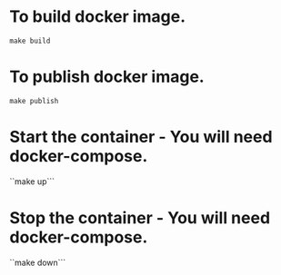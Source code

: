 # To build docker image.

```make build```

# To publish docker image.

```make publish```

# Start the container - You will need docker-compose.

``make up```

# Stop the container - You will need docker-compose.

``make down```
